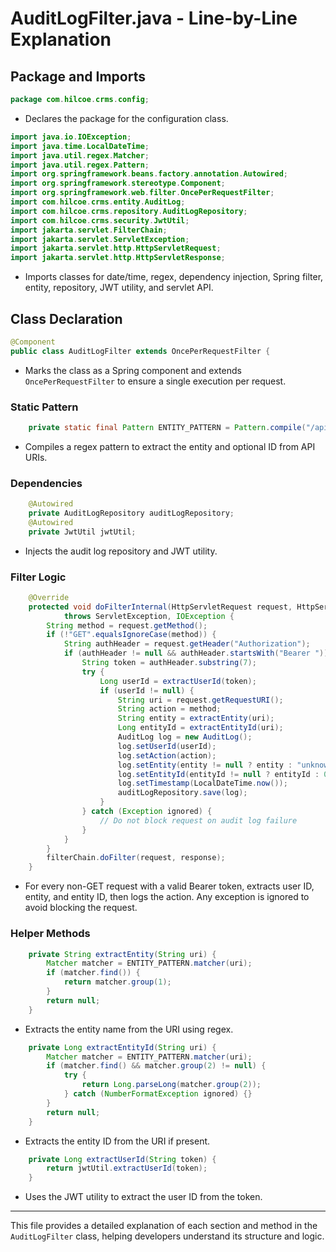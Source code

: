 # AuditLogFilter.java - Line-by-Line Explanation

## Package and Imports
```java
package com.hilcoe.crms.config;
```
- Declares the package for the configuration class.

```java
import java.io.IOException;
import java.time.LocalDateTime;
import java.util.regex.Matcher;
import java.util.regex.Pattern;
import org.springframework.beans.factory.annotation.Autowired;
import org.springframework.stereotype.Component;
import org.springframework.web.filter.OncePerRequestFilter;
import com.hilcoe.crms.entity.AuditLog;
import com.hilcoe.crms.repository.AuditLogRepository;
import com.hilcoe.crms.security.JwtUtil;
import jakarta.servlet.FilterChain;
import jakarta.servlet.ServletException;
import jakarta.servlet.http.HttpServletRequest;
import jakarta.servlet.http.HttpServletResponse;
```
- Imports classes for date/time, regex, dependency injection, Spring filter, entity, repository, JWT utility, and servlet API.

## Class Declaration
```java
@Component
public class AuditLogFilter extends OncePerRequestFilter {
```
- Marks the class as a Spring component and extends `OncePerRequestFilter` to ensure a single execution per request.

### Static Pattern
```java
    private static final Pattern ENTITY_PATTERN = Pattern.compile("/api/v1/([^/]+)(?:/([0-9]+))?");
```
- Compiles a regex pattern to extract the entity and optional ID from API URIs.

### Dependencies
```java
    @Autowired
    private AuditLogRepository auditLogRepository;
    @Autowired
    private JwtUtil jwtUtil;
```
- Injects the audit log repository and JWT utility.

### Filter Logic
```java
    @Override
    protected void doFilterInternal(HttpServletRequest request, HttpServletResponse response, FilterChain filterChain)
            throws ServletException, IOException {
        String method = request.getMethod();
        if (!"GET".equalsIgnoreCase(method)) {
            String authHeader = request.getHeader("Authorization");
            if (authHeader != null && authHeader.startsWith("Bearer ")) {
                String token = authHeader.substring(7);
                try {
                    Long userId = extractUserId(token);
                    if (userId != null) {
                        String uri = request.getRequestURI();
                        String action = method;
                        String entity = extractEntity(uri);
                        Long entityId = extractEntityId(uri);
                        AuditLog log = new AuditLog();
                        log.setUserId(userId);
                        log.setAction(action);
                        log.setEntity(entity != null ? entity : "unknown");
                        log.setEntityId(entityId != null ? entityId : 0L);
                        log.setTimestamp(LocalDateTime.now());
                        auditLogRepository.save(log);
                    }
                } catch (Exception ignored) {
                    // Do not block request on audit log failure
                }
            }
        }
        filterChain.doFilter(request, response);
    }
```
- For every non-GET request with a valid Bearer token, extracts user ID, entity, and entity ID, then logs the action. Any exception is ignored to avoid blocking the request.

### Helper Methods
```java
    private String extractEntity(String uri) {
        Matcher matcher = ENTITY_PATTERN.matcher(uri);
        if (matcher.find()) {
            return matcher.group(1);
        }
        return null;
    }
```
- Extracts the entity name from the URI using regex.

```java
    private Long extractEntityId(String uri) {
        Matcher matcher = ENTITY_PATTERN.matcher(uri);
        if (matcher.find() && matcher.group(2) != null) {
            try {
                return Long.parseLong(matcher.group(2));
            } catch (NumberFormatException ignored) {}
        }
        return null;
    }
```
- Extracts the entity ID from the URI if present.

```java
    private Long extractUserId(String token) {
        return jwtUtil.extractUserId(token);
    }
```
- Uses the JWT utility to extract the user ID from the token.

---

This file provides a detailed explanation of each section and method in the `AuditLogFilter` class, helping developers understand its structure and logic.
